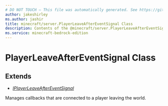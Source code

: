 ```yaml
---
# DO NOT TOUCH — This file was automatically generated. See https://github.com/mojang/minecraftapidocsgenerator to modify descriptions, examples, etc.
author: jakeshirley
ms.author: jashir
title: minecraft/server.PlayerLeaveAfterEventSignal Class
description: Contents of the @minecraft/server.PlayerLeaveAfterEventSignal class.
ms.service: minecraft-bedrock-edition
---
```

# PlayerLeaveAfterEventSignal Class

## Extends
- [*IPlayerLeaveAfterEventSignal*](IPlayerLeaveAfterEventSignal.md)

Manages callbacks that are connected to a player leaving the world.
